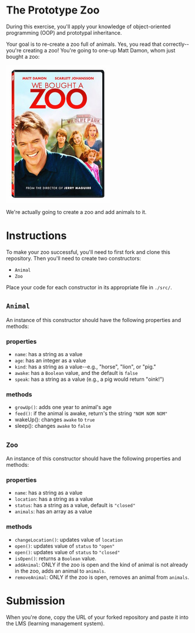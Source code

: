 # The Prototype Zoo

During this exercise, you'll apply your knowledge of object-oriented programming (OOP) and prototypal inheritance. 

Your goal is to re-create a zoo full of animals. Yes, you read that correctly--you're creating a zoo! You're going to one-up Matt Damon, whom just bought a zoo:

![We Bought a Zoo](./images/we-bought-a-zoo.jpg)

We're actually going to create a zoo and add animals to it.

# Instructions
To make your zoo successful, you'll need to first fork and clone this repository. Then you'll need to create two constructors:

- `Animal`
- `Zoo`

Place your code for each constructor in its appropriate file in `./src/`.

## `Animal`
An instance of this constructor should have the following properties and methods:

### properties
- `name`: has a string as a value
- `age`: has an integer as a value
- `kind`: has a string as a value--e.g., "horse", "lion", or "pig."
- `awake`: has a `Boolean` value, and the default is `false`
- `speak`: has a string as a value (e.g., a pig would return "oink!")

### methods
- `growUp()`: adds one year to animal's age
- `feed()`: if the animal is awake, return's the string `"NOM NOM NOM"`
- wakeUp(): changes `awake` to `true`
- sleep(): changes `awake` to `false`

## `Zoo`
An instance of this constructor should have the following properties and methods:

### properties
- `name`: has a string as a value
- `location`: has a string as a value
- `status`: has a string as a value, default is `"closed"`
- `animals`: has an array as a value

### methods
- `changeLocation()`: updates value of `location`
- `open()`: updates value of `status` to `"open"`
- `open()`: updates value of `status` to `"closed"`
- `isOpen()`: returns a `Boolean` value.
- `addAnimal`: ONLY if the zoo is open and the kind of animal is not already in the zoo, adds an animal to `animals`. 
- `removeAnimal`: ONLY if the zoo is open, removes an animal from `animals`. 

# Submission
When you're done, copy the URL of your forked repository and paste it into the LMS (learning management system).
